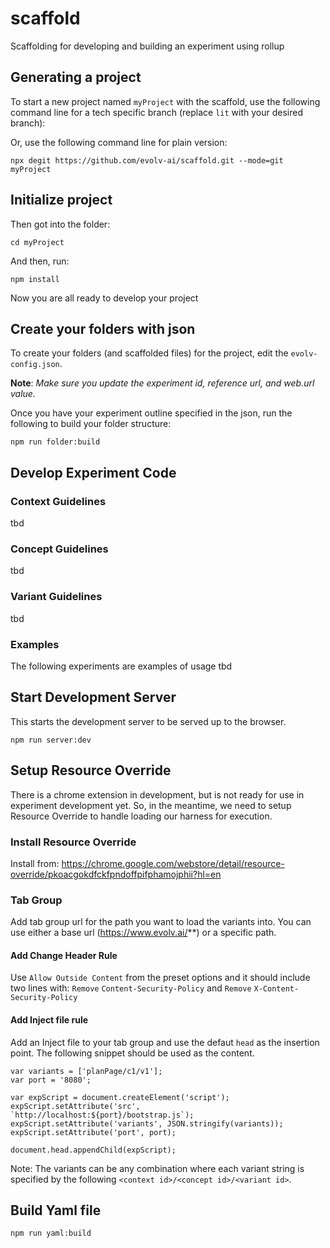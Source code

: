 # scaffold
Scaffolding for developing and building an experiment using rollup

## Generating a project
To start a new project named `myProject` with the scaffold, use the following command line for a tech specific branch (replace `lit` with your desired branch):

Or, use the following command line for plain version:

```npx degit https://github.com/evolv-ai/scaffold.git --mode=git myProject```

## Initialize project
Then got into the folder:

```cd myProject```

And then, run:

```npm install```

Now you are all ready to develop your project

## Create your folders with json

To create your folders (and scaffolded files) for the project, edit the `evolv-config.json`. 

**Note**: *Make sure you update the experiment id, reference url, and web.url value.*

Once you have your experiment outline specified in the json, run the following to build your folder structure:

```npm run folder:build```

## Develop Experiment Code

### Context Guidelines
tbd

### Concept Guidelines
tbd

### Variant Guidelines
tbd
### Examples
The following experiments are examples of usage
tbd
## Start Development Server
This starts the development server to be served up to the browser.
```
npm run server:dev
```

## Setup Resource Override
There is a chrome extension in development, but is not ready for use in experiment development yet. So, in the meantime, we need to setup Resource Override to handle loading our harness for execution.

### Install Resource Override
Install from: https://chrome.google.com/webstore/detail/resource-override/pkoacgokdfckfpndoffpifphamojphii?hl=en

### Tab Group
Add tab group url for the path you want to load the variants into. You can use either a base url (https://www.evolv.ai/**) or a specific path.

#### Add Change Header Rule

Use `Allow Outside Content` from the preset options and it should include two lines with:
`Remove` `Content-Security-Policy` and
`Remove` `X-Content-Security-Policy`

#### Add Inject file rule

Add an Inject file to your tab group and use the defaut `head` as the insertion point.
The following snippet should be used as the content.

```
var variants = ['planPage/c1/v1'];
var port = '8080';

var expScript = document.createElement('script');
expScript.setAttribute('src', `http://localhost:${port}/bootstrap.js`);
expScript.setAttribute('variants', JSON.stringify(variants));
expScript.setAttribute('port', port);

document.head.appendChild(expScript);
```

Note: The variants can be any combination where each variant string is specified by the following `<context id>/<concept id>/<variant id>`.


## Build Yaml file

```
npm run yaml:build
```
